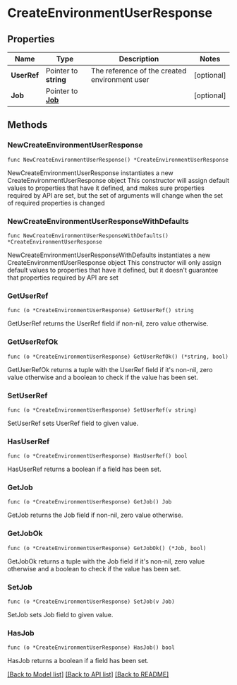 # CreateEnvironmentUserResponse

## Properties

Name | Type | Description | Notes
------------ | ------------- | ------------- | -------------
**UserRef** | Pointer to **string** | The reference of the created environment user | [optional] 
**Job** | Pointer to [**Job**](Job.md) |  | [optional] 

## Methods

### NewCreateEnvironmentUserResponse

`func NewCreateEnvironmentUserResponse() *CreateEnvironmentUserResponse`

NewCreateEnvironmentUserResponse instantiates a new CreateEnvironmentUserResponse object
This constructor will assign default values to properties that have it defined,
and makes sure properties required by API are set, but the set of arguments
will change when the set of required properties is changed

### NewCreateEnvironmentUserResponseWithDefaults

`func NewCreateEnvironmentUserResponseWithDefaults() *CreateEnvironmentUserResponse`

NewCreateEnvironmentUserResponseWithDefaults instantiates a new CreateEnvironmentUserResponse object
This constructor will only assign default values to properties that have it defined,
but it doesn't guarantee that properties required by API are set

### GetUserRef

`func (o *CreateEnvironmentUserResponse) GetUserRef() string`

GetUserRef returns the UserRef field if non-nil, zero value otherwise.

### GetUserRefOk

`func (o *CreateEnvironmentUserResponse) GetUserRefOk() (*string, bool)`

GetUserRefOk returns a tuple with the UserRef field if it's non-nil, zero value otherwise
and a boolean to check if the value has been set.

### SetUserRef

`func (o *CreateEnvironmentUserResponse) SetUserRef(v string)`

SetUserRef sets UserRef field to given value.

### HasUserRef

`func (o *CreateEnvironmentUserResponse) HasUserRef() bool`

HasUserRef returns a boolean if a field has been set.

### GetJob

`func (o *CreateEnvironmentUserResponse) GetJob() Job`

GetJob returns the Job field if non-nil, zero value otherwise.

### GetJobOk

`func (o *CreateEnvironmentUserResponse) GetJobOk() (*Job, bool)`

GetJobOk returns a tuple with the Job field if it's non-nil, zero value otherwise
and a boolean to check if the value has been set.

### SetJob

`func (o *CreateEnvironmentUserResponse) SetJob(v Job)`

SetJob sets Job field to given value.

### HasJob

`func (o *CreateEnvironmentUserResponse) HasJob() bool`

HasJob returns a boolean if a field has been set.


[[Back to Model list]](../README.md#documentation-for-models) [[Back to API list]](../README.md#documentation-for-api-endpoints) [[Back to README]](../README.md)


